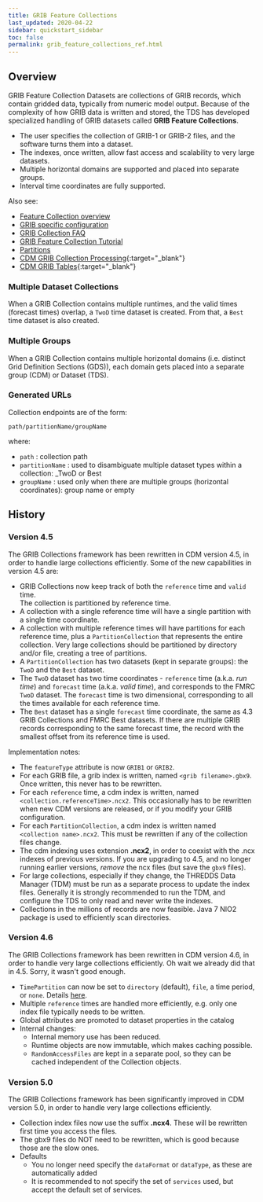 ```yaml
---
title: GRIB Feature Collections
last_updated: 2020-04-22
sidebar: quickstart_sidebar
toc: false
permalink: grib_feature_collections_ref.html
---
```


## Overview

GRIB Feature Collection Datasets are collections of GRIB records, which contain gridded data, typically from numeric model output.
Because of the complexity of how GRIB data is written and stored, the TDS has developed specialized handling of GRIB datasets called **GRIB Feature Collections**.

* The user specifies the collection of GRIB-1 or GRIB-2 files, and the software turns them into a dataset.
* The indexes, once written, allow fast access and scalability to very large datasets.
* Multiple horizontal domains are supported and placed into separate groups.
* Interval time coordinates are fully supported.

Also see:

* [Feature Collection overview](feature_collections_ref.html)
* [GRIB specific configuration](grib_collection_config_ref.html)
* [GRIB Collection FAQ](tds_grib_faq.html)
* [GRIB Feature Collection Tutorial](grib_feature_collections.html)
* [Partitions](partitions_ref.html)
* [CDM GRIB Collection Processing](https://docs.unidata.ucar.edu/netcdf-java/{{site.netcdf-java_docset_version}}/userguide/grib_files_cdm.html){:target="_blank"}
* [CDM GRIB Tables](https://docs.unidata.ucar.edu/netcdf-java/{{site.netcdf-java_docset_version}}/userguide/grib_tables.html){:target="_blank"}

### Multiple Dataset Collections

When a GRIB Collection contains multiple runtimes, and the valid times (forecast times) overlap, a `TwoD` time dataset is created.
From that, a `Best` time dataset is also created.

### Multiple Groups

When a GRIB Collection contains multiple horizontal domains (i.e. distinct Grid Definition Sections (GDS)), each domain gets placed into a separate group (CDM) or Dataset (TDS).

### Generated URLs

Collection endpoints are of the form:

`path/partitionName/groupName`

where:

* `path` : collection path
* `partitionName` : used to disambiguate multiple dataset types within a collection: _TwoD or Best
* `groupName` : used only when there are multiple groups (horizontal coordinates): group name or empty

## History

### Version 4.5

The GRIB Collections framework has been rewritten in CDM version 4.5, in order to handle large collections efficiently.
Some of the new capabilities in version 4.5 are:

* GRIB Collections now keep track of both the `reference` time and `valid` time.  
  The collection is partitioned by reference time.
* A collection with a single reference time will have a single partition with a single time coordinate.
*  A collection with multiple reference times will have partitions for each reference time, plus a `PartitionCollection` that represents the entire collection.
   Very large collections should be partitioned by directory and/or file, creating a tree of partitions.
* A `PartitionCollection` has two datasets (kept in separate groups): the `TwoD` and the `Best` dataset.
* The `TwoD` dataset has two time coordinates - `reference` time (a.k.a. _run time_) and `forecast` time (a.k.a. _valid time_), and corresponds to the FMRC `TwoD` dataset. 
  The `forecast` time is two dimensional, corresponding to all the times available for each reference time.
* The `Best` dataset has a single `forecast` time coordinate, the same as 4.3 GRIB Collections and FMRC Best datasets.
  If there are multiple GRIB records corresponding to the same forecast time, the record with the smallest offset from its reference time is used.

Implementation notes:

* The `featureType` attribute is now `GRIB1` or `GRIB2`.
* For each GRIB file, a grib index is written, named `<grib filename>.gbx9`. 
  Once written, this never has to be rewritten.
* For each `reference` time, a cdm index is written, named `<collection.referenceTime>.ncx2`. 
  This occasionally has to be rewritten when new CDM versions are released, or if you modify your GRIB configuration.
* For each `PartitionCollection`, a cdm index is written named `<collection name>.ncx2`. 
  This must be rewritten if any of the collection files change.
* The cdm indexing uses extension **.ncx2**, in order to coexist with the .ncx indexes of previous versions.
  If you are upgrading to 4.5, and no longer running earlier versions, _remove_ the ncx files (but save the `gbx9` files).
* For large collections, especially if they change, the THREDDS Data Manager (TDM) must be run as a separate process to update the index files.
  Generally it is strongly recommended to run the TDM, and configure the TDS to only read and never write the indexes.
* Collections in the millions of records are now feasible.
  Java 7 NIO2 package is used to efficiently scan directories.

### Version 4.6

The GRIB Collections framework has been rewritten in CDM version 4.6, in order to handle very large collections efficiently.
Oh wait we already did that in 4.5.
Sorry, it wasn't good enough.

* `TimePartition` can now be set to `directory` (default), `file`, a time period, or `none`. 
  Details [here](partitions_ref.html).
* Multiple `reference` times are handled more efficiently, e.g. only one index file typically needs to be written.
* Global attributes are promoted to dataset properties in the catalog
* Internal changes:
  * Internal memory use has been reduced.
  * Runtime objects are now immutable, which makes caching possible.
  * `RandomAccessFiles` are kept in a separate pool, so they can be cached independent of the Collection objects.

### Version 5.0

The GRIB Collections framework has been significantly improved in CDM version 5.0, in order to handle very large collections efficiently.
* Collection index files now use the suffix **.ncx4**. 
  These will be rewritten first time you access the files.
* The gbx9 files do NOT need to be rewritten, which is good because those are the slow ones.
* Defaults
  * You no longer need specify the `dataFormat` or `dataType`, as these are automatically added
  * It is recommended to not specify the set of `services` used, but accept the default set of services.
 
